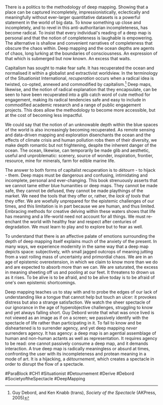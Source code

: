 There is a politics to the methodology of deep mapping. Showing that a place can be captured incompletely, impressionistically, eclectically and meaningfully without ever-larger quantitative datasets is a powerful statement in the world of big data. To know something up close and incompletely, and to revel in this anti-authoritarian incompleteness, has become radical. To insist that every individual's reading of a deep map is personal and that the notion of completeness is laughable is empowering. The alternative is shallow and convenient narratives of completeness that obscure the chaos within. Deep mapping and the ocean depths are agents of chaos, long lurking at the boundaries of consciousness. An expression of that which is submerged but now known. An excess that waits.

Capitalism has sought to make fear safe. It has recuperated the ocean and normalised it within a globalist and extractivist worldview. In the terminology of the Situationist International, *recuperation* occurs when a radical idea is twisted, co-opted, annexed and commodified by capitalism.[^1] Deep maps, likewise, and the notion of radical explanation that they encapsulate, can be seen to have been recuperated into a glib catch word of cute method for engagement, making its radical tendencies safe and easy to include in commodified academic research and a range of public engagement projects. This does allow the methodology to become more accessible, but at the cost of becoming less impactful. 

We could say that the notion of an unknowable depth within the blue spaces of the world is also increasingly becoming recuperated. As remote sensing and data-driven mapping and exploration disenchants the ocean and the effects of climate crisis and human pollution robs them of their diversity, we make depth romantic but not frightening, despite the inherent danger of the ocean. The ocean, likewise, can temporarily be made glib and aesthetic, useful and unproblematic: scenery, source of wonder, inspiration, frontier, resource, mine for minerals, farm for edible marine life. 

The answer to both forms of capitalist recuperation is to *détourn* - to hijack - them. Deep maps must be dangerous and confusing, intimidating and incomplete, personal and ever-changing. This book strenuously asserts that we cannot tame either blue humanities or deep maps. They cannot be made safe, they cannot be defused, they cannot be made playthings of the market. We need the tools that they offer or, rather, the *lack of tools*  that they offer. We are woefully unprepared for the epistemic challenges of our times, and this limitation is in part because we are human, and thus limited. Embracing methods for creative delving within these waters shows that life has meaning and a life-world need not account for all things. We must re-enchant the world with healthy fear and respect after centuries of degradation. We must learn to play and to explore but to fear as well.

To understand that there is an affective palate of emotions surrounding the depth of deep mapping itself explains much of the anxiety of the present. In many ways, we experience modernity in the same way that a deep map depicts space: subjectively, with small jagged outcrops of meaning jutting from a vast roiling mass of uncertainty and primordial chaos. We are in an age of epistemic overextension, in which we claim to know more than we do and are expected to absorb more than we can. We are saturated, the excess in meaning sheeting off us and pooling at our feet. It threatens to drown us as it rises. To be alive is to be afraid, and to be alive today is to be afraid of one's own epistemic shortcomings. 

Deep mapping teaches us to stay with and to probe the edges of our lack of understanding like a tongue that cannot help but touch an ulcer: it provokes distress but also a strange satisfaction. We watch the sheer spectacle of our ignorance in the age of hyperobjective challenges, struggling to know and yet always falling short. Guy Debord wrote that what was once lived is not viewed as an image as if on a screen; we passively identify with the spectacle of life rather than participating in it. To fail to know and be disheartened is to surrender agency, and yet deep mapping *never* surrenders agency. It has agency: a deep map is an agential assemblage of human and non-human actants as well as representation. It requires agency to be read: one cannot passively consume a deep map, and it demands interaction. A true deep map is radically meaningless or absurd at times, confronting the user with its incompleteness and protean meaning in a mode of art. It is a hijacking, a *détournement*, which creates a spectacle in order to disrupt the flow of a spectacle.

#ParaBlock #CH1 #Situationist #Detournement #Derive #Debord #SocietyoftheSpectacle #DeepMapping 

[^1]: Guy Debord, and Ken Knabb (trans), _Society of the Spectacle_ (AKPress, 2005) 
 